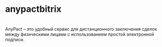 # anypactbitrix
#
AnyPact – это удобный сервис для дистанционного заключения сделок между физическими лицами с использованием простой электронной подписи.
